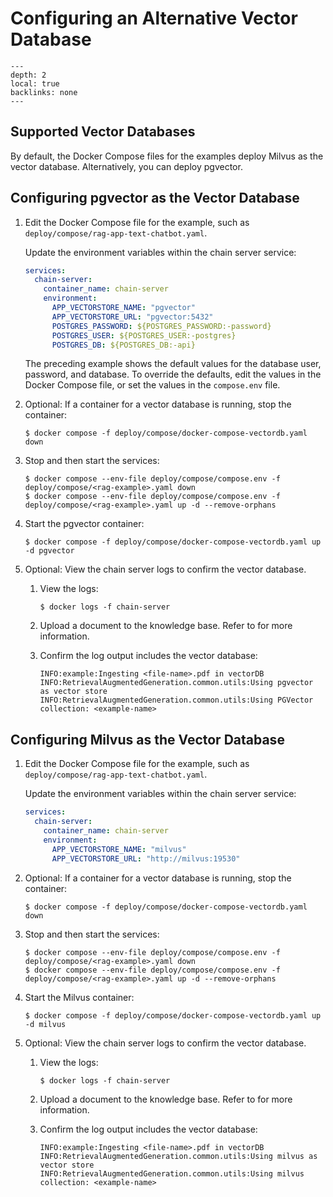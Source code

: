 <!--
  SPDX-FileCopyrightText: Copyright (c) 2023 NVIDIA CORPORATION & AFFILIATES. All rights reserved.
  SPDX-License-Identifier: Apache-2.0

  Licensed under the Apache License, Version 2.0 (the "License");
  you may not use this file except in compliance with the License.
  You may obtain a copy of the License at

  http://www.apache.org/licenses/LICENSE-2.0

  Unless required by applicable law or agreed to in writing, software
  distributed under the License is distributed on an "AS IS" BASIS,
  WITHOUT WARRANTIES OR CONDITIONS OF ANY KIND, either express or implied.
  See the License for the specific language governing permissions and
  limitations under the License.
-->

# Configuring an Alternative Vector Database

```{contents}
---
depth: 2
local: true
backlinks: none
---
```

## Supported Vector Databases

By default, the Docker Compose files for the examples deploy Milvus as the vector database.
Alternatively, you can deploy pgvector.

## Configuring pgvector as the Vector Database

1. Edit the Docker Compose file for the example, such as `deploy/compose/rag-app-text-chatbot.yaml`.

   Update the environment variables within the chain server service:

   ```yaml
   services:
     chain-server:
       container_name: chain-server
       environment:
         APP_VECTORSTORE_NAME: "pgvector"
         APP_VECTORSTORE_URL: "pgvector:5432"
         POSTGRES_PASSWORD: ${POSTGRES_PASSWORD:-password}
         POSTGRES_USER: ${POSTGRES_USER:-postgres}
         POSTGRES_DB: ${POSTGRES_DB:-api}
    ```

    The preceding example shows the default values for the database user, password, and database.
    To override the defaults, edit the values in the Docker Compose file, or set the values in the `compose.env` file.

1. Optional: If a container for a vector database is running, stop the container:

   ```console
   $ docker compose -f deploy/compose/docker-compose-vectordb.yaml down
   ```

1. Stop and then start the services:

   ```console
   $ docker compose --env-file deploy/compose/compose.env -f deploy/compose/<rag-example>.yaml down
   $ docker compose --env-file deploy/compose/compose.env -f deploy/compose/<rag-example>.yaml up -d --remove-orphans
   ```

1. Start the pgvector container:

   ```console
   $ docker compose -f deploy/compose/docker-compose-vectordb.yaml up -d pgvector
   ```

1. Optional: View the chain server logs to confirm the vector database.

   1. View the logs:

      ```console
      $ docker logs -f chain-server
      ```

   1. Upload a document to the knowledge base.
      Refer to [](./using-sample-web-application.md#use-unstructured-documents-as-a-knowledge-base) for more information.

   1. Confirm the log output includes the vector database:

      ```output
      INFO:example:Ingesting <file-name>.pdf in vectorDB
      INFO:RetrievalAugmentedGeneration.common.utils:Using pgvector as vector store
      INFO:RetrievalAugmentedGeneration.common.utils:Using PGVector collection: <example-name>
      ```

## Configuring Milvus as the Vector Database

1. Edit the Docker Compose file for the example, such as `deploy/compose/rag-app-text-chatbot.yaml`.

   Update the environment variables within the chain server service:

   ```yaml
   services:
     chain-server:
       container_name: chain-server
       environment:
         APP_VECTORSTORE_NAME: "milvus"
         APP_VECTORSTORE_URL: "http://milvus:19530"
    ```

1. Optional: If a container for a vector database is running, stop the container:

   ```console
   $ docker compose -f deploy/compose/docker-compose-vectordb.yaml down
   ```

1. Stop and then start the services:

   ```console
   $ docker compose --env-file deploy/compose/compose.env -f deploy/compose/<rag-example>.yaml down
   $ docker compose --env-file deploy/compose/compose.env -f deploy/compose/<rag-example>.yaml up -d --remove-orphans
   ```

1. Start the Milvus container:

   ```console
   $ docker compose -f deploy/compose/docker-compose-vectordb.yaml up -d milvus
   ```

1. Optional: View the chain server logs to confirm the vector database.

   1. View the logs:

      ```console
      $ docker logs -f chain-server
      ```

   1. Upload a document to the knowledge base.
      Refer to [](./using-sample-web-application.md#use-unstructured-documents-as-a-knowledge-base) for more information.

   1. Confirm the log output includes the vector database:

      ```output
      INFO:example:Ingesting <file-name>.pdf in vectorDB
      INFO:RetrievalAugmentedGeneration.common.utils:Using milvus as vector store
      INFO:RetrievalAugmentedGeneration.common.utils:Using milvus collection: <example-name>
      ```
